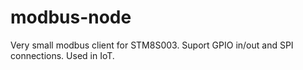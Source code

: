 # modbus-node
Very small modbus client for STM8S003. Suport GPIO in/out and SPI connections. Used in IoT.
